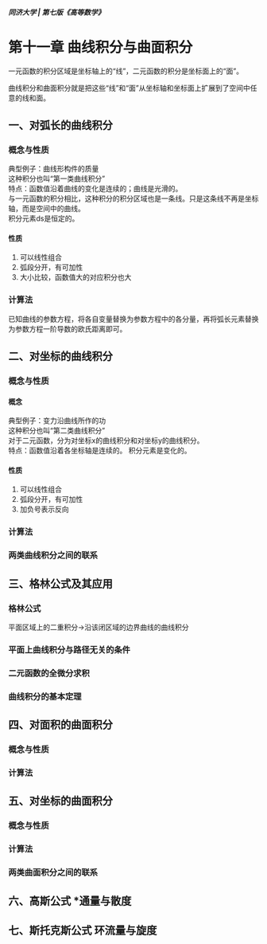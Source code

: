 ##### 同济大学 | 第七版《高等数学》
# 第十一章 曲线积分与曲面积分
一元函数的积分区域是坐标轴上的“线”，二元函数的积分是坐标面上的“面”。

曲线积分和曲面积分就是把这些“线”和“面”从坐标轴和坐标面上扩展到了空间中任意的线和面。

## 一、对弧长的曲线积分
### 概念与性质
典型例子：曲线形构件的质量  
这种积分也叫“第一类曲线积分”  
特点：函数值沿着曲线的变化是连续的；曲线是光滑的。  
与一元函数的积分相比，这种积分的积分区域也是一条线。只是这条线不再是坐标轴，而是空间中的曲线。  
积分元素ds是恒定的。  
#### 性质
1. 可以线性组合  
2. 弧段分开，有可加性
3. 大小比较，函数值大的对应积分也大
### 计算法
已知曲线的参数方程，将各自变量替换为参数方程中的各分量，再将弧长元素替换为参数方程一阶导数的欧氏距离即可。

## 二、对坐标的曲线积分
### 概念与性质
#### 概念
典型例子：变力沿曲线所作的功  
这种积分也叫“第二类曲线积分”  
对于二元函数，分为对坐标x的曲线积分和对坐标y的曲线积分。  
特点：函数值沿着各坐标轴是连续的。 
积分元素是变化的。
#### 性质
1. 可以线性组合  
2. 弧段分开，有可加性
3. 加负号表示反向
### 计算法

### 两类曲线积分之间的联系

## 三、格林公式及其应用
### 格林公式  
平面区域上的二重积分→沿该闭区域的边界曲线的曲线积分

### 平面上曲线积分与路径无关的条件

### 二元函数的全微分求积

### 曲线积分的基本定理

## 四、对面积的曲面积分
### 概念与性质

### 计算法

## 五、对坐标的曲面积分
### 概念与性质

### 计算法

### 两类曲面积分之间的联系

## 六、高斯公式 *通量与散度

## 七、斯托克斯公式 环流量与旋度